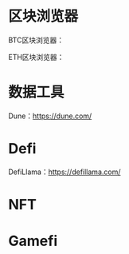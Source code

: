 # 区块浏览器
BTC区块浏览器：

ETH区块浏览器：

# 数据工具
Dune：https://dune.com/



# Defi
DefiLlama：https://defillama.com/

# NFT

# Gamefi

